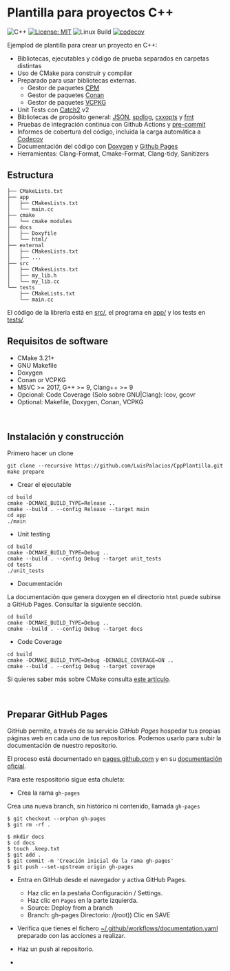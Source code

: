 # Plantilla para proyectos C++

![C++](https://img.shields.io/badge/C%2B%2B-11%2F14%2F17%2F20%2F23-blue)
[![License: MIT](https://img.shields.io/badge/License-MIT-yellow.svg)](https://opensource.org/licenses/MIT)
![Linux Build](https://github.com/franneck94/CppProjectTemplate/workflows/Ubuntu%20CI%20Test/badge.svg)
[![codecov](https://codecov.io/gh/franneck94/CppProjectTemplate/branch/master/graph/badge.svg)](https://codecov.io/gh/franneck94/CppProjectTemplate)

Ejemplod de plantilla para crear un proyecto en C++:

- Bibliotecas, ejecutables y código de prueba separados en carpetas distintas
- Uso de CMake para construir y compilar
- Preparado para usar bibliotecas externas.
  - Gestor de paquetes [CPM](https://github.com/cpm-cmake/CPM.cmake)
  - Gestor de paquetes [Conan](https://conan.io/)
  - Gestor de paquetes [VCPKG](https://github.com/microsoft/vcpkg)
- Unit Tests con [Catch2](https://github.com/catchorg/Catch2) v2
- Bibliotecas de propósito general: [JSON](https://github.com/nlohmann/json), [spdlog](https://github.com/gabime/spdlog), [cxxopts](https://github.com/jarro2783/cxxopts) y [fmt](https://github.com/fmtlib/fmt)
- Pruebas de integración continua con Github Actions y [pre-commit](https://pre-commit.com/)
- Informes de cobertura del código, incluida la carga automática a [Codecov](https://codecov.io)
- Documentación del código con [Doxygen](https://doxygen.nl/) y [Github Pages](https://franneck94.github.io/CppProjectTemplate/)
- Herramientas: Clang-Format, Cmake-Format, Clang-tidy, Sanitizers

## Estructura

``` text
├── CMakeLists.txt
├── app
│   ├── CMakesLists.txt
│   └── main.cc
├── cmake
│   └── cmake modules
├── docs
│   ├── Doxyfile
│   └── html/
├── external
│   ├── CMakesLists.txt
│   ├── ...
├── src
│   ├── CMakesLists.txt
│   ├── my_lib.h
│   └── my_lib.cc
└── tests
    ├── CMakeLists.txt
    └── main.cc
```

El código de la librería está en [src/](src/), el programa en [app/](app) y los tests en [tests/](tests/).

## Requisitos de software

- CMake 3.21+
- GNU Makefile
- Doxygen
- Conan or VCPKG
- MSVC >= 2017, G++ >= 9, Clang++ >= 9
- Opcional: Code Coverage (Solo sobre GNU|Clang): lcov, gcovr
- Optional: Makefile, Doxygen, Conan, VCPKG

<br/>

## Instalación y construcción

Primero hacer un clone

```shell
git clone --recursive https://github.com/LuisPalacios/CppPlantilla.git
make prepare
```

- Crear el ejecutable

```shell
cd build
cmake -DCMAKE_BUILD_TYPE=Release ..
cmake --build . --config Release --target main
cd app
./main
```

- Unit testing

```shell
cd build
cmake -DCMAKE_BUILD_TYPE=Debug ..
cmake --build . --config Debug --target unit_tests
cd tests
./unit_tests
```

- Documentación

La documentación que genera doxygen en el directorio `html` puede subirse a GitHub Pages. Consultar la siguiente sección.

```shell
cd build
cmake -DCMAKE_BUILD_TYPE=Debug ..
cmake --build . --config Debug --target docs
```

- Code Coverage

```shell
cd build
cmake -DCMAKE_BUILD_TYPE=Debug -DENABLE_COVERAGE=ON ..
cmake --build . --config Debug --target coverage
```

Si quieres saber más sobre CMake consulta [este artículo](./README_cmake.md).

<br/>

## Preparar GitHub Pages

GitHub permite, a través de su servicio *GitHub Pages* hospedar tus propias páginas web en cada uno de tus repositorios. Podemos usarlo para subir la documentación de nuestro repositorio.

El proceso está documentado en [pages.github.com](https://pages.github.com) y en su [documentación oficial](https://docs.github.com/en/pages/setting-up-a-github-pages-site-with-jekyll/creating-a-github-pages-site-with-jekyll).

Para este respositorio sigue esta chuleta:

- Crea la rama `gh-pages`

Crea una nueva branch, sin histórico ni contenido, llamada `gh-pages`

```shell
$ git checkout --orphan gh-pages
$ git rm -rf .

$ mkdir docs
$ cd docs
$ touch .keep.txt
$ git add .
$ git commit -m 'Creación inicial de la rama gh-pages'
$ git push --set-upstream origin gh-pages
```

- Entra en GitHub desde el navegador y activa GitHub Pages.
  
  - Haz clic en la pestaña Configuración / Settings.
  - Haz clic en `Pages` en la parte izquierda.
  - Source: Deploy from a branch
  - Branch: gh-pages  Directorio: /(root))  Clic en SAVE

- Verifica que tienes el fichero [~/.github/workflows/documentation.yaml](./.github/workflows/documentation.yml) preparado con las acciones a realizar. 

- Haz un push al repositorio. 
- 
